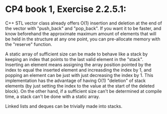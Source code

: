 # CP4 book 1, Exercise 2.2.5.1:

C++ STL vector class already offers O(1) insertion and deletion at the end of
the vector with "push_back" and "pop_back". If you want it to be faster, and
know beforehand the approximate maximum amount of elements that will be held in
the structure at any one point, you can pre-allocate memory with the "reserve"
function.

A static array of sufficient size can be made to behave like a stack by keeping
an index that points to the last valid element in the "stack". Inserting an
element means assigning the array position pointed by the index to equal the
inserted element and increasding the index by 1, and popping an element can be
just with just decreasing the index by 1. This implementation has the advantage
of having O(1) "deletion" of stack elements (by just setting the index to the
value at the start of the deleted block). On the other hand, if a sufficient
size can't be determined at compile time, a stack can't be done with a static
array.

Linked lists and deques can be trivially made into stacks.
